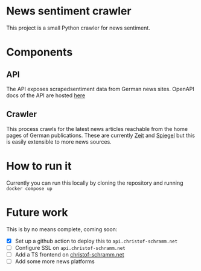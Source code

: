 # News sentiment crawler

This project is a small Python crawler for news sentiment.

# Components

## API

The API exposes scrapedsentiment data from German news sites. OpenAPI docs of
the API are hosted [here](http://api.christof-schramm.net/docs)

## Crawler

This process crawls for the latest news articles reachable from the home pages of
German publications. These are currently [Zeit](https://zeit.de) and
[Spiegel](https://spiegel.de) but this is easily extensible to more news
sources.

# How to run it

Currently you can run this locally by cloning the repository and running `docker compose up`


# Future work

This is by no means complete, coming soon:

- [X] Set up a github action to deploy this to `api.christof-schramm.net`
- [ ] Configure SSL on `api.christof-schramm.net`
- [ ] Add a TS frontend on [christof-schramm.net](https://christof-schramm.net)
- [ ] Add some more news platforms
